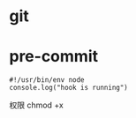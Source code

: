 
# git

# pre-commit

```javascipt
#!/usr/bin/env node
console.log("hook is running")
```

权限 chmod +x 
